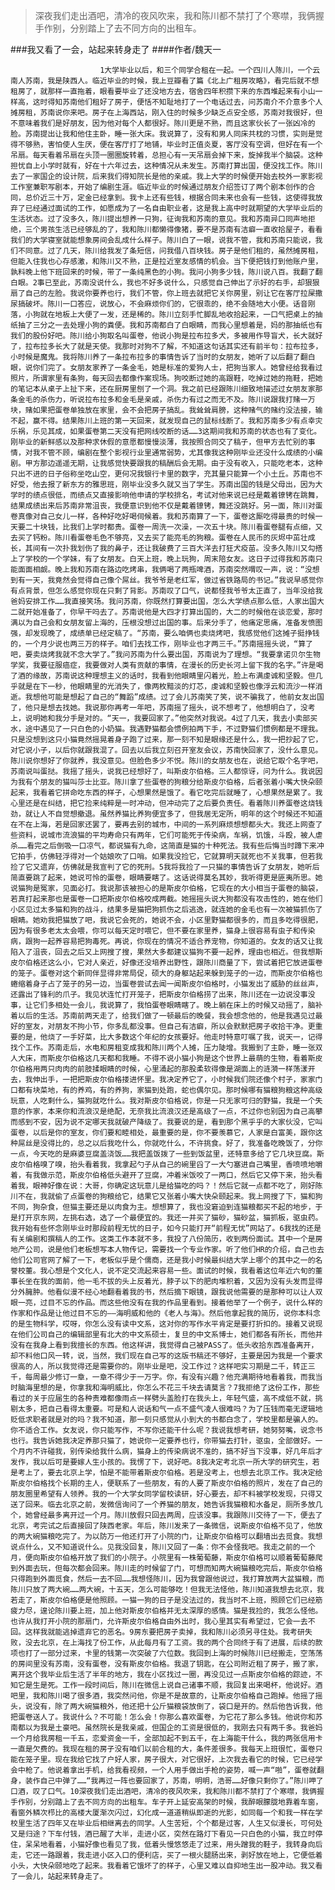 > 深夜我们走出酒吧，清冷的夜风吹来，我和陈川都不禁打了个寒噤，我俩握手作别，分别踏上了去不同方向的出租车。

###我又看了一会，站起来转身走了
####作者/魏天一

						1大学毕业以后，和三个同学合租在一起。一个四川人陈川，一个云南人苏南，我是陕西人。临近毕业的时候，我上豆瓣看了篇《北上广租房攻略》，看完后就不想租房了，就那样一直拖着，眼看要毕业了还没地方去，宿舍四年积攒下来的东西堆起来有小山一样高，这时得知苏南他们租好了房子，便恬不知耻地打了一个电话过去，问苏南介不介意多个人摊房租，苏南说你来吧。房子在上海西站，刚入住的时候多少缺乏点安全感，苏南对我很好，但不意味着我们是好朋友，因为他对每个人都很好。陈川更是不熟，而且这家伙长了一张凶冷的脸。苏南提出让我和他住主卧，睡一张大床。我说算了，没有和男人同床共枕的习惯，实则是觉得不够熟，害怕使人生厌，便在客厅打了地铺，毕业时正值炎夏，客厅没有空调，但好在有一个吊扇。每天看着吊扇在头顶一圈圈旋转着，总担心有一天吊扇会掉下来，旋掉我半个脑袋。这种担忧自上小学时就有，好在十六年过去，这种情况从未发生。苏南打算出国，便没找工作。陈川去了一家国企的设计院，后来我们得知院长是他的亲戚。我上大学的时候便开始去校外一家影视工作室兼职写剧本，开始了编剧生涯。临近毕业的时候通过朋友介绍签订了两个剧本创作的合同，总价近三十万，定金已经拿到。我卡上还有些钱，根据合同未来也会有一些钱，这使得我放弃了已经通过面试的工作，如愿成为了一名自由职业者，这是我上高中时就期望的大学毕业后的生活状态。过了没多久，陈川提出想养一只狗，征询我和苏南的意见。我和苏南异口同声地拒绝，三个男孩生活已经够乱的了，我和陈川都懒得像猪，要不是苏南有洁癖一直收拾屋子，看看我们的大学寝室就能想象房间会乱成什么样子。陈川白了一眼，说我不管，我和苏南只能说，我们不同意。过了几天，陈川给我发了条短信，问我借八百块钱。房子是他们租的，虽然摊房租，但能入住我也心存感激，和陈川又不熟，正是拉近室友感情的机会。当下便把钱打到他账户里，孰料晚上他下班回来的时候，带了一条纯黑色的小狗。我问小狗多少钱，陈川说八百。我翻了翻白眼。2事已至此，苏南没说什么，我也不好多说什么，只感觉自己伸出了示好的右手，却狠狠扇了自己的左脸。我说你要养也行，我们不管，你上班去就把它关你房里，别让它在客厅拉屎撒尿搞破坏。陈川一口答应，说放心，不会麻烦你们的，它很乖的，绝不会随地大小便。话音刚落，小狗就在地板上大便了一发，还是稀的。陈川立刻手忙脚乱地收拾起来，一口气把桌上的抽纸抽了三分之一去处理小狗的粪便。我和苏南都白了白眼睛，而我心里想着是，妈的那抽纸也有我们的股份好吧。陈川给小狗取名叫蛋卷，他说小狗是拉布拉多犬，多被用作导盲犬，长大就好了，拉布拉多长大了就是天使。我那时对狗不了解，不知道这句话其实还有前半句：拉布拉多，小时候是魔鬼。我将陈川养了一条拉布拉多的事情告诉了当时的女朋友，她听了以后翻了翻白眼，说你们完了。女朋友家养了一条金毛，她是标准的爱狗人士，把狗当家人。她曾经给我看过照片，所谓家里有条狗，每天回去都像作案现场。狗咬断过她的高跟鞋，吃掉过她的拖鞋，把她的笔记本从桌子上扯下来，还在厨房里刨了一个洞。我之前已经跟陈川细致地描述过女朋友家那条金毛的杀伤力，听说拉布拉多和金毛是亲戚，杀伤力有过之而无不及。陈川说跟我打赌一万块，赌如果把蛋卷单独放在家里，会不会把房子搞乱。我耸耸肩膀，这种赌气的赌约没法接，输不起，赢不得。结果陈川上班的第一天回来，就发现自己的鼠标线断了。我和苏南多少有点幸灾乐祸，乐见其成，如果蛋卷第二天没有把网线咬断的话……3这期间我和苏南的状态也有了变化。刚毕业的新鲜感以及那种求休假的意愿都慢慢淡薄，我按照合同交了稿子，但甲方去忙别的事情，对我不管不顾，编剧在整个影视行业里通常弱势，尤其像我这种刚毕业还没什么成绩的小编剧。甲方那边遥遥无期，让我感觉快要跟我的稿酬后会无期。由于没有收入，只能吃老本，这种只出不进的日子俗称坐吃山空，更何况我银行卡里的数字，充其量只能算一个小土丘。苏南也不好受，他去报了新东方的雅思班，刚毕业没多久就又当了学生。苏南出国的钱是父母出，因为大学时的绩点很低，而绩点又直接影响他申请的学校排名，考试对他来说已经是戴着镣铐在跳舞，结果成绩出来后苏南非常沮丧，我便意识到他不仅是戴着镣铐，舞还没跳好。另一面，陈川对蛋卷真像对自己女儿一样，各种好吃好喝伺候着。我和苏南算了一下，蛋卷这厮吃得最贵的时候一天要二十块钱，比我们上学时都贵。蛋卷一周洗一次澡，一次五十块。陈川看蛋卷腿有点细，又去买了钙粉。陈川看蛋卷毛色不够亮，又去买了能亮毛的狗粮。蛋卷在人民币的灰烬中茁壮成长，其间有一次扑我划伤了我的鼻子，还让我破费了三百大洋去打狂犬疫苗。没多久陈川又勾搭上了学校的一个学妹，有了女朋友。白天上班，晚上玩狗，周末陪女友。这日子过得我和苏南只能面面相觑。晚上我和苏南在路边吃烤串，我俩喝了两瓶啤酒，苏南突然喟叹一声，说：“没想到有一天，我竟然会觉得自己像个屌丝。我爷爷是老红军，做过省铁路局的书记。”我说早感觉你有点背景，但怎么感觉你现在只剩了背影。苏南叹了口气，说都怪我爷爷太正直了，当年没给我爸妈安排工作……我直接笑场。我问苏南，你既然打算要出国，怎么大学绩点那么低，人家出国大二就开始准备了，你早干吗去了。苏南说他是大四才打算出国的，大二的时候他在谈恋爱，那时满以为自己会和女朋友留上海的，压根没想过出国的事。后来分手了，他痛定思痛，准备发愤图强，却发现晚了，成绩单已经定稿了。“苏南，要么咱俩也卖烧烤吧，我感觉他们这摊子挺挣钱的，一个月少说也两三万的样子。咱们去找工作，刚毕业也才两三千。”苏南摇摇头说，“算了吧，要卖烧烤我就不念大学了。”我问苏南为什么要出国，苏南说为了理想。“我要拿诺贝尔生物学奖，我要征服癌症，我要做对人类有贡献的事情，在漫长的历史长河上留下我的名字。”许是喝了酒的缘故，苏南说这种理想主义的话时，我看到他眼睛里闪着光，脸上布满虔诚和坚毅。但几乎就是在下一秒，他眼睛里的光消失了，像两枚黯淡的灯芯，虔诚和坚毅也像浮云和流沙一样消逝。我想他可能是想起了自己的“舞蹈”成绩。过了会儿苏南笑了笑，说不骗我了，他前女友出国了，他只是想去找她。我说那你再考一年吧，苏南摇了摇头，说不想考了，他想明白了，没考上，说明她和我分手是对的。“天一，我要回家了。”他突然对我说。4过了几天，我去小卖部买水，途中遇见了一只白色的小奶猫。我遇野猫都会惯例拍两下手，不过野猫们惯例都是不理我。只是没想到这只小猫竟然摇晃着身子跑了过来，那一刻不知是眼缘还是什么，我一把抄起了它，对它说小子，以后你就跟我混了。回去以后我立刻召开室友会议，苏南快回家了，没什么意见。陈川说你想好了你就养，我没意见。但脸色多少不悦。陈川的女朋友也在，说给它取个名字吧，苏南说叫蛋挞。我摇了摇头，说我已经想好了，叫斯皮尔伯格。三人都惊讶，问为什么。我说因为我有个朋友的猫叫莎士比亚。陈川拿了些蛋卷的狗粮分给斯皮尔伯格，后者张着小嘴大快朵颐起来，我看着它拼命吃东西的样子，心想果然是饿了。看它吃完后就睡了，心想果然是累了。我心里还是在纠结，把它捡来纯粹是一时冲动，但冲动完了之后要负责任。看着陈川养蛋卷这烧钱劲，就让人不自觉想撤退。虽然养猫比养狗便宜多了，但我居无定所，明年的这个时候还不知道在不在上海，若是回家还罢了，要再去别的城市，中间的一系列麻烦想想都头大。我还上网查了些资料，说城市流浪猫的平均寿命只有两年，它们可能死于传染病，车祸，饥饿，斗殴，被人虐杀……看完之后倒吸一口凉气，都说猫有九命，这简直是猫的十种死法。我有些后悔当时蹲下来冲它拍手，仿佛轻浮得对一个姑娘吹了口哨。如果我没捡它，它就算明天就死也不关我事，但若我捡了它又遗弃，仿佛就是我宣判了它的死刑。5我将我捡了一只猫的事情告诉了女朋友，她听后简直要跳了起来，她说可怜的蛋卷，眼睛要瞎了。这话说得莫名其妙，我听得更是匪夷所思。她说猫狗是冤家，见面必打。我说那该被担心的是斯皮尔伯格，它现在的大小相当于蛋卷的脑袋，若真打起来那也是蛋卷一口把斯皮尔伯格咬成两截。她摇摇头说大狗都没有攻击性的，她在他们小区见过太多猫和狗的战斗，结果多是猫把狗抓伤之后逃逸，就连她的金毛也有一次被猫抓伤了眼睛。她劝我把猫放了吧，我说它会死的，她说不会，小区里野猫都很多的，而且多吃得很肥，因为有很多老太太会喂，你可以每天定时喂它，但不要在家里养，猫身上很容易有虫子和传染病，跟狗一起养容易把狗毒死。再说，你现在的情况不适合养宠物，你知道的。女友的话又让我陷入了沮丧，回去之后又上网搜了搜，果然大多都建议猫狗不要一起养，理由也相近。但我想斯皮尔伯格还这么小，它对人亲近，好像还没培养出野性，跟陈川商量了下，尝试着把它放进蛋卷的笼子。蛋卷对这个新同伴显得非常局促，硕大的身躯站起来躲到笼子的一边，而斯皮尔伯格也蜷缩着身子占了笼子的另一边，当蛋卷尝试去闻一闻斯皮尔伯格时，小猫发出了威胁的丝丝声，还露出了锋利的爪子。我见状连忙打开笼子，把斯皮尔伯格捞了出来，陈川还在一边说没事没事，让它们多相处一会儿，我说算了，我怕蛋卷眼睛瞎了。晚上躺在床上的时候又动摇了，脑补着以后的生活。苏南前两天走了，给我们做了一顿最后的晚餐，我会想念他的，他是我遇见过最好的室友，对朋友不拘小节，你多乱都没事。但自己有洁癖，所以会默默把房子收拾干净。更重要的是，他烧了一手好菜，比大多数这个年纪的女孩要好。他走时特意叮嘱了我，说天一，记得找个工作。苏南走后，水电和房租变成我和陈川两个人摊，压力陡增。我搬到了主卧，睡一张双人大床，而斯皮尔伯格这几天都和我睡。不得不说小猫小狗是这个世界上最萌的生物，看着斯皮尔伯格用两只肉肉的前肢揉眼睛的时候，心里涌起的那股柔软得像是湖面上的涟漪一样荡漾开去，我伸出手，一把把斯皮尔伯格搂进怀里。我决定养它了，小时候我们院还像个村子，家家门口都有块菜地，有的养鸡，有的养狗，家猫到处跑，蛇也偶尔见。那时候哪有猫粮狗粮这种高级玩意，人吃剩什么，猫狗就吃什么。我对斯皮尔伯格说，你是一只无家可归的野猫，我是一个失意的作家，本来你和流浪汉是绝配，无奈我比流浪汉还是高级了一点，不过你也别因为自己高攀而感到不安，因为说不定哪天我就破产降级了。我要说的是，看到那个黑乎乎的大家伙没，它叫蛋卷，以后是你的室友，你们要和睦相处，最重要的是，你不要羡慕它，人家是白富美，跟你这种屌丝是没得比的，总之以后我吃什么，你就吃什么，不许挑食。好了，我准备吃晚饭了，分你一点，今天吃的是麻婆豆腐盖浇饭……我把盖饭拨了一些到饭盆里，还特意多给了它几块豆腐。斯皮尔伯格嗅了嗅，抬头看着我，我拿起勺子从自己的碗里舀了一大勺塞进自己嘴里，香喷喷地嚼着，有我做示范，斯皮尔伯格低头避开了豆腐，冲着米饭咬了一两口，然后它又停下来，抬头看着我，眼神好像在说：大哥，你确定这玩意儿是给猫吃的吗？！然后它就一点都不吃了，刚好陈川不在，我就偷了点蛋卷的狗粮给它，结果它又张着小嘴大快朵颐起来。我上网搜了下，猫和狗不同，狗杂食，但猫主要还是以肉食为主。想想算了，我也没窘迫到连猫粮都买不起的地步，于是打开京东网，左挑右选，选了一个最便宜的。我还一并买了猫砂，猫砂盆，猫抓板，驱虫药。我开始有些怀念刚毕业时那段前程无忧的日子，如今只能打开“前程无忧”网站了。6我找的还是有关编剧和撰稿人的工作。这类工作本就不多，我投了八份简历，收到两份面试。其中一个是房地产公司，说是他们老板想写本人物传记，需要找一个专业作家。听了他们HR的介绍，自己也去他们公司官网了解了一下，老板似乎是个儒商，还是我小时候最纠结大学上哪个的其中之一的名誉校董。我心想是个文化人，说不定交流起来容易一些。面试的时候，我看着这位年近六旬的董事长坐在我的面前，他一毛不拔的头上反着光，脖子以下的肥肉堆积着，又因为没有头发而显得分外臃肿。他看似漫不经心地翻看着我的书，然后摘下眼镜，跟我说他需要的是那种可以让人双眼一亮，过目不忘的作品。而这些他没有在我的作品里看到。接着他举了一个例子，说什么样的作家和作品是让他过目不忘的——海明威和他的《老人与海》。然后他拿起我的简历，说你本科念的是生物科学，哎呀，你怎么没有读中文系，这对你的写作水平肯定是要打折扣的。接着又说现在他们公司自己的编辑部里有北大的中文系硕士，复旦的中文系博士，她们都各有所长，而他并没有在我身上看到我擅长的东西。他这样讲，我觉得自己被PASS了。低头收拾东西准备离开，却不料他口风一转，说，当然，我们现在自己写的这版书稿还不够好，主要是因为我是一个要求很高的人，所以我觉得还是需要你的。刚毕业是吧，没工作过？这样吧实习期是二千，转正三千，每周最少修订一章，一章不得少于一万字。你，有没有兴趣？他充满期待地看着我，而我当时脑海里想的是，你拿我和海明威比，你怎么不花三千块去请莫言？7我拒绝了这份工作，那些看过的关于应届生的各种责难都像雨点一样劈头盖脸打在我头上，年轻气盛，高不成低不就，挑剔太多，把自己看得太重要。可是和人说话和气一点不盛气凌人很难吗？为了压钱而毫无逻辑地贬低求职者就是对的吗？我不知道，那一刻只感觉从小到大的书都白念了，学校里都是骗人的。你不适合工作。女友说，你只能写作，不写你还能干什么呢？我说我想考研，她努努嘴，说念书也行。我告诉她我决定养那只猫了，她说你一定要养也行，你带猫去打针，驱虫，全部做好。一个月内不许碰我，别传染给我什么病，猫身上的传染病说不准的，搞不好当下没事，好几年后才发作，我以后可是要嫁人生小孩的。我愣了下，说好吧。8我决定考北京一所大学的研究生，若是考上了，要去北京上学，怕是不能带着斯皮尔伯格。若是没考上，也想去北京工作。我决定给斯皮尔伯格找个长期的主人，便联系了一些朋友，有的人要了斯皮尔伯格的照片，发在了自己的朋友圈里希望有人领养。我的一个大学女同学留校读研，好心要去，却不料被学校发现，只得又送了回来。临去北京之前，发微信询问了一个养猫的朋友，她告诉我猫粮和水备足，厕所多放几个，她曾经最多离开过一个月。陈川放假只回去两周，应该没事。我跟陈川交待了一下，便去了北京，考完试之后直接回了陕西老家。年后，陈川发来了一条微信，说斯皮尔伯格不见了，他放的两大碗猫粮吃完了。为以防万一他还打开了小院的门，让斯皮尔伯格可以翻墙出去觅食。我想说点什么，又不知道说什么。见我没回复，陈川又回了一条：你不会怪我吧。我走之前的一个月，便向斯皮尔伯格开放了我们的小院子。小院里有一株葡萄藤，斯皮尔伯格可以顺着葡萄藤爬到外面去玩，但每次都会回来。陈川走的时候留了门，可想而知两大碗猫粮吃完后，斯皮尔伯格只得跑到外面觅食，然后一去不回……我想怪陈川，因为我曾跟他说过，我打算放两大盆猫粮，而陈川只放了两大碗……两大碗，十五天，怎么可能够吃！但我无法怪他，陈川知道我想去北京，我若走了，斯皮尔伯格便是他照顾。一猫一狗的日子是没法过的，我当时不上班，照顾它们已经筋疲力尽，遑论陈川要上班，加上他对斯皮尔伯格并无太深厚的感情。猫是我捡的，我怎么怪他。也许从我打开小院的那扇门，允许斯皮尔伯格自由外出时，我心里其实有希望过，它会一去不回。这样我就能逃掉遗弃它的恶名。9房东要把房子卖掉，我和陈川必须另寻住处。我考研失败，没去北京，在上海找了份工作，从此每月有了工资。我的两个合同终于有了进展，后续的款项也打了一部分过来，卡里的钱第一次突破了六位数。我回到上海的时候陈川已经搬走，空荡荡的房间里没有苏南，没有蛋卷，没有斯皮尔伯格。我退了钥匙，在公司附近租了房子，搬了家，离开这个我毕业后生活了半年的地方，我在小区找过一圈，再没见过一点斯皮尔伯格的踪迹，不知它是生是死。工作一段时间后，陈川在微信上说自己诸事不顺，我回复出来喝杯，他说好。酒吧里，我和陈川喝了很多酒，我突然问他，你是不是故意的，让斯皮尔伯格自己跑掉。他摇了摇头，说没有，除了两大碗猫粮外，他还把十公斤猫粮袋放倒了，袋口是开的。然后他告诉我，他把蛋卷送人了。我说什么？不可能！怎么会！你那么喜欢蛋卷，为它花了那么多钱。他说你和苏南都以为我是土豪吧。虽然院长是我亲戚，但国企的工资是很低的，我刚去只有两千多。我爸妈一个月给我房租一千五，恋爱资金一千，全部加起不到五千，在上海能干什么，我的两张信用卡一直是欠费的。我现在租的房子没有咱们以前合租的大，条件差很多。我每天上班很忙，蛋卷只能在笼子里。现在我给它找了户好人家，房子很大，对它很好，上次我去看它的时候，它已经学会中枪了。他说着拿出手机，给我看视频，一个人用手做出手枪的姿势，喊一声“啪”，蛋卷就翻身，装作自己中弹了……“我再过一阵也要回家了，苏南，明明，浩哥……好像只剩你了。”陈川呷了口酒，叹了口气。10深夜我们走出酒吧，清冷的夜风吹来，我和陈川都不禁打了个寒噤，我俩握手作别，分别踏上了去不同方向的出租车。车子开上延安高架的时候，我醉眼朦胧地靠着车窗，看窗外鳞次栉比的高楼大厦渐次闪过，幻化成一道道稍纵即逝的光影，如同每一个和我一样在学校里生活了四年又在毕业后相继离去的同学。人生苦短，个个都是过客，人生又似漫长，可何处又是归途？下车付钱，酒已醒了大半，走进小区，突然在路灯下看见一只白色的小猫，我立时停住，呆呆地看着，小猫好像也看见了我，低着头慢悠悠走了过来，用头蹭我的鞋子，我转身向后走，它还一路跟着，我走进小区入口的便利店，买了一根火腿肠出来，剥好放在地上，它便低着小头，大快朵颐地吃了起来。我看着它饿坏了的样子，心里又难以自抑地生出一股冲动。我又看了一会儿，站起来转身走了。			  		